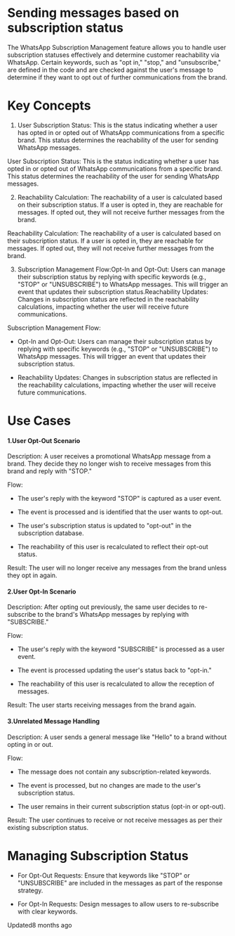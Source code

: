 # Sending messages based on subscription status

The WhatsApp Subscription Management feature allows you to handle user subscription statuses effectively and determine customer reachability via WhatsApp. Certain keywords, such as "opt in," "stop," and "unsubscribe," are defined in the code and are checked against the user's message to determine if they want to opt out of further communications from the brand.

# Key Concepts

1. User Subscription Status: This is the status indicating whether a user has opted in or opted out of WhatsApp communications from a specific brand. This status determines the reachability of the user for sending WhatsApp messages.

User Subscription Status: This is the status indicating whether a user has opted in or opted out of WhatsApp communications from a specific brand. This status determines the reachability of the user for sending WhatsApp messages.

2. Reachability Calculation: The reachability of a user is calculated based on their subscription status. If a user is opted in, they are reachable for messages. If opted out, they will not receive further messages from the brand.

Reachability Calculation: The reachability of a user is calculated based on their subscription status. If a user is opted in, they are reachable for messages. If opted out, they will not receive further messages from the brand.

3. Subscription Management Flow:Opt-In and Opt-Out: Users can manage their subscription status by replying with specific keywords (e.g., "STOP" or "UNSUBSCRIBE") to WhatsApp messages. This will trigger an event that updates their subscription status.Reachability Updates: Changes in subscription status are reflected in the reachability calculations, impacting whether the user will receive future communications.

Subscription Management Flow:

- Opt-In and Opt-Out: Users can manage their subscription status by replying with specific keywords (e.g., "STOP" or "UNSUBSCRIBE") to WhatsApp messages. This will trigger an event that updates their subscription status.

- Reachability Updates: Changes in subscription status are reflected in the reachability calculations, impacting whether the user will receive future communications.

# Use Cases

#### 1.User Opt-Out Scenario

Description: A user receives a promotional WhatsApp message from a brand. They decide they no longer wish to receive messages from this brand and reply with "STOP."

Flow:

- The user's reply with the keyword "STOP" is captured as a user event.

- The event is processed and is identified that the user wants to opt-out.

- The user's subscription status is updated to "opt-out" in the subscription database.

- The reachability of this user is recalculated to reflect their opt-out status.

Result: The user will no longer receive any messages from the brand unless they opt in again.

#### 2.User Opt-In Scenario

Description: After opting out previously, the same user decides to re-subscribe to the brand's WhatsApp messages by replying with "SUBSCRIBE."

Flow:

- The user's reply with the keyword "SUBSCRIBE" is processed as a user event.

- The event is processed updating the user's status back to "opt-in."

- The reachability of this user is recalculated to allow the reception of messages.

Result: The user starts receiving messages from the brand again.

#### 3.Unrelated Message Handling

Description: A user sends a general message like "Hello" to a brand without opting in or out.

Flow:

- The message does not contain any subscription-related keywords.

- The event is processed, but no changes are made to the user's subscription status.

- The user remains in their current subscription status (opt-in or opt-out).

Result: The user continues to receive or not receive messages as per their existing subscription status.

# Managing Subscription Status

- For Opt-Out Requests: Ensure that keywords like "STOP" or "UNSUBSCRIBE" are included in the messages as part of the response strategy.

- For Opt-In Requests: Design messages to allow users to re-subscribe with clear keywords.

Updated8 months ago